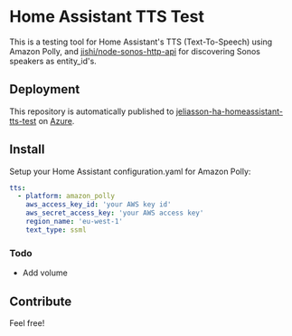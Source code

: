 # Home Assistant TTS Test
This is a testing tool for Home Assistant's TTS (Text-To-Speech) using Amazon Polly, and [jishi/node-sonos-http-api](https://github.com/jishi/node-sonos-http-api) for discovering Sonos speakers as entity_id's.


## Deployment
This repository is automatically published to [jeliasson-ha-homeassistant-tts-test](http://jeliasson-ha-homeassistant-tts-test.azurewebsites.net) on [Azure](https://azure.microsoft.com/en-us/services/app-service/web).

## Install
Setup your Home Assistant configuration.yaml for Amazon Polly:

```yaml
tts:
  - platform: amazon_polly
    aws_access_key_id: 'your AWS key id'
    aws_secret_access_key: 'your AWS access key'
    region_name: 'eu-west-1'
    text_type: ssml
```

### Todo
* Add volume


## Contribute
Feel free!
